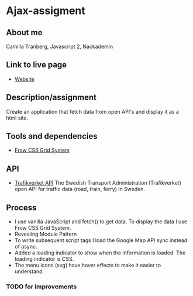 # Ajax-assigment

## About me
Camilla Tranberg, Javascript 2, Nackademin

## Link to live page
* [Website](https://milliampere.github.io/ajax-assignment)

## Description/assignment
Create an application that fetch data from open API's and display it as a html site. 

## Tools and dependencies
* [Frow CSS Grid System](http://frowcss.com/)

## API
* [Trafikverket API](https://api.trafikinfo.trafikverket.se/) The Swedish Transport Administration (Trafikverket) open API for traffic data (road, train, ferry) in Sweden.

## Process
* I use vanilla JavaScript and fetch() to get data. To display the data I use Frow CSS Grid System. 
* Revealing Module Pattern
* To write subsequent script tags I load the Google Map API sync instead of async.
* Added a loading indicator to show when the information is loaded. The loading indicator is CSS.
* The menu icons (svg) have hover effects to make it easier to understand. 

### TODO for improvements

